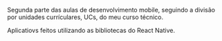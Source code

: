 Segunda parte das aulas de desenvolvimento mobile, seguindo a divisão por unidades currículares, UCs, do meu curso técnico.

Aplicatiovs feitos utilizando as bibliotecas do React Native.
